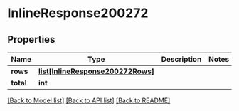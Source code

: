 # InlineResponse200272

## Properties
Name | Type | Description | Notes
------------ | ------------- | ------------- | -------------
**rows** | [**list[InlineResponse200272Rows]**](InlineResponse200272Rows.md) |  | 
**total** | **int** |  | 

[[Back to Model list]](../README.md#documentation-for-models) [[Back to API list]](../README.md#documentation-for-api-endpoints) [[Back to README]](../README.md)

